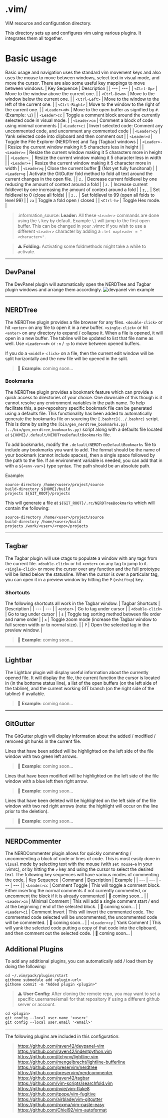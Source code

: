 # .vim/
VIM resource and configuration directory.

This directory sets up and configures vim using various plugins. It integrates them all together.

# Basic usage
Basic usage and navigation uses the standard vim movement keys and also uses the mouse to move between windows, select text in visual mode, and move the cursor. There are also some useful key mappings to move between windows.
| Key Sequence | Description |
| --- | --- |
| `<Ctrl-Up>` | Move to the window above the current one. |
| `<Ctrl-Down>` | Move to the window below the current one. |
| `<Ctrl-Left>` | Move to the window to the left of the current one. |
| `<Ctrl-Right>` | Move to the window to the right of the current one. |
| `<Leader><#>` | Move to the open buffer as signified by `#`. (Example: `\2`) |
| `<Leader>cc` | Toggle a comment block around the currently selected code in visual mode. |
| `<Leader>cm` | Comment a block of code using minimal comments |
| `<Leader>ci` | Invert selected code: Comment any uncommented code, and uncomment any commented code |
| `<Leader>cy` | Yank selected code into clipboard and then comment out |
| `<Leader>d` | Toggle the File Explorer (NERDTree) and Tag (Tagbar) windows |
| `<Leader>-` | Resize the current window making it 5 characters less in height |
| `<Leader>=` | Resize the current window making it 5 characters more in height |
| `<Leader>_` | Resize the current window making it 5 character less in width |
| `<Leader>+` | Resize the current window making it 5 character more in width |
| `<Leader>q` | Close the current buffer :construction: (Not yet fully funcitonal) |
| `<Leader>g` | Activate the GitGutter fold method to fold all text around the current changes in the open file. |
| `z,` | Decrease current foldlevel by one reducing the amount of context around a fold |
| `z.` | Increase current foldlevel by one increasing the amount of context around a fold |
| `z,,` | Set foldlevel to 0 (close all folds) |
| `z..` | Set foldlevel to 99 (open all folds to level 99) |
| `za` | Toggle a fold open / closed |
| `<Ctrl-h>` | Toggle Hex mode. |

> :information\_source: **Leader:** All these `<Leader>` commands are done using the `\` key by default. Example `\1` will jump to the first open buffer. This can be changed in your .vimrc if you wish to use a different `<Leader>` character by adding a `:let mapleader = "<character>"`.
  
> :warning: **Folding:** Activating some foldmethods might take a while to activate.

---

## DevPanel
The DevPanel plugin will automatically open the NERDTree and Tagbar plugin windows and arrange them accordingly.
![devpanel vim example](../img/devpanel\_example.png?raw=true "DevPanel Example:")

---

## NERDTree
The NERDTree plugin provides a file browser for any files. `<double-click>` or hit `<enter>` on any file to open it in a new buffer. `<single-click>` or hit `<enter>` on any directory to expand / collapse it. When a file is opened, it will open in a new buffer. The tabline will be updated to list that file name as well. Use `<Leader><#>` or `:n` / `:p` to move between opened buffers.

If you do a `<middle-click>` on a file, then the current edit window will be split horizontally and the new file will be opened in the split.

> :construction: **Example:** coming soon...

### Bookmarks
The NERDTree plugin provides a bookmark feature which can provide a quick access to directories of your choice. One downside of this though is it cannot resolve any environment variables in the path name. To help facilitate this, a per-repository specific bookmark file can be generated using a defaults file. This functionality has been added to automatically generate the bookmarks file on sourcing the `[.bashrc](../.bashrc)` script. This is done by using the `[bin/gen_nerdtree_bookmarks.py](../bin/gen_nerdtree_bookmarks.py)` script along with a defaults file located at `${HOME}/.default/NERDTreeDefaultBookmarks` file.

To add bookmarks, modify the `.default/NERDTreeDefaultBookmarks` file to include any bookmarks you want to add. The format should be the name of your bookmark (cannot include spaces), then a single space followed by the path to the file. If an environment variable is needed, you can add that in with a `${<env-var>}` type syntax. The path should be an absolute path.

Example:
```
source-directory /home/<user>/project/source
build-directory ${HOME}/build
projects ${GIT_ROOT}/projects
```

This will generate a file at `${GIT_ROOT}/.rc/NERDTreeBookmarks` which will contain the following:
```
source-directory /home/<user>/project/source
build-directory /home/<user>/build
projects /work/<user>/<repo>/projects
```

---

## Tagbar
The Tagbar plugin will use ctags to populate a window with any tags from the current file. `<double-click>` or hit `<enter>` on any tag to jump to it. `<single-click>` or move the cursor over any function and the full prototype will be listed below the statusline. When the cursor is over a particular tag, you can open it in a preview window by hitting the `P` (`<shift>p`) key.

### Shortcuts
The following shortcuts all work in the Tagbar window.
| Tagbar Shortcuts | Description |
| --- | --- |
| `<enter>` | Go to tag under cursor |
| `<double-click>` | Go to tag under cursor |
| `s` | Toggle tag sorting method between file order and name order |
| `x` | Toggle zoom mode (increase the Tagbar window to full screen width or to normal size). |
| `P` | Open the selected tag in the preview window. |
> :construction: **Example:** coming soon...

---

## Lightbar
The Lightbar plugin will display useful information about the currently opened file. It will display the file, the current function the cursor is located in (in the bottome status line), a list of the open buffers (on the left side of the tabline), and the current working GIT branch (on the right side of the tabline) if available.
> :construction: **Example:** coming soon...

---

## GitGutter
The GitGutter plugin will display information about the added / modified / removed git hunks in the current file.

Lines that have been added will be highlighted on the left side of the file window with two green left arrows.
> :construction: **Example:** coming soon...

Lines that have been modified will be highlighted on the left side of the file window with a blue left then right arrow.
> :construction: **Example:** coming soon...

Lines that have been deleted will be highlighted on the left side of the file window with two red right arrows (note: the highlight will occur on the line prior to the deletion).
> :construction: **Example:** coming soon...

---

## NERDCommenter
The NERDCommenter plugin allows for quickly commenting / uncommenting a block of code or lines of code. This is most easily done in `Visual` mode by selecting text with the mouse (with `set mouse=a` in your .vimrc), or by hitting the `v` key and using the cursor to select the desired text. The following key sequences will have various modes of commenting the code.
| Key Sequence | Command | Description | Example |
| --- | --- | --- | --- |
| `<Leader>cc` | Comment Toggle | This will toggle a comment block. Either inserting the normal comments if not currently commented, or uncomment the block if it is already commented | :construction: coming soon... |
| `<Leader>cm` | Minimal Comment | This will add a single comment start / end at the beginning / end of the selected block. | :construction: coming soon... |
| `<Leader>ci` | Comment Invert | This will invert the commented code. The commented code selected will be uncommented, the uncommented code will be commented. | :construction: coming soon... |
| `<Leader>cy` | Yank Comment | This will yank the selected code putting a copy of that code into the clipboard, and then comment out the selected code. | :construction: coming soon... |

## Additional Plugins
To add any additional plugins, you can automatically add / load them by doing the following:

```
cd ~/.vim/pack/plugins/start
githome submodule add <plugin-url>
githome commit -m "Added plugin <plugin>"
```
> :warning: **User Config:** After cloning the remote repo, you may want to set a specific username/email for that repository if using a different github server or account.
```
cd <plugin>
git config --local user.name '<user>'
git config --local user.email '<email>'
```

---

The following plugins are included in this configuration:
> <https://github.com/raven42/devpanel-vim>  
> <https://github.com/raven42/indentpython.vim>  
> <https://github.com/itchyny/lightline.vim>  
> <https://github.com/mengelbrecht/lightline-bufferline>  
> <https://github.com/preservim/nerdtree>  
> <https://github.com/preservim/nerdcommenter>  
> <https://github.com/raven42/tagbar>  
> <https://github.com/vim-scripts/searchfold.vim>  
> <https://github.com/nvie/vim-flake8>  
> <https://github.com/tpope/vim-fugitive>  
> <https://github.com/airblade/vim-gitgutter>  
> <https://github.com/roxma/vim-paste-easy>  
> <https://github.com/Chiel92/vim-autoformat>  
